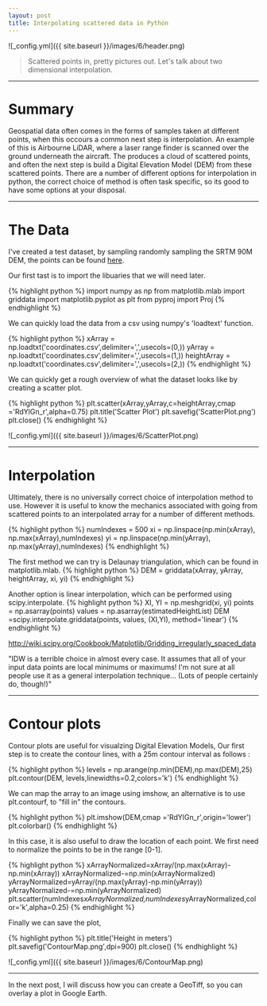```yaml
---
layout: post
title: Interpolating scattered data in Python
---
```


![_config.yml]({{ site.baseurl }}/images/6/header.png)

> Scattered points in, pretty pictures out. Let's talk about two dimensional interpolation. 

---
Summary
===============

Geospatial data often comes in the forms of samples taken at different points, when this occours a common next step is interpolation. 
An example of this is Airbourne LiDAR, where a laser range finder is scanned over the ground underneath the aircraft. The produces a cloud of scattered points, and often the next step is build a Digital Elevation Model (DEM) from these scattered points.  There are a number of different options for interpolation in python, the correct choice of method is often task specific, so its good to have some options at your disposal.

---

The Data
===============

I've created a test dataset, by sampling randomly sampling the SRTM 90M DEM, the points can be found [here](https://www.dropbox.com/s/inw6rr9bflkkgfi/coordinates.csv?dl=0).

Our first tast is to import the libuaries that we will need later. 

{% highlight python %}
import numpy as np
from matplotlib.mlab import griddata
import matplotlib.pyplot as plt
from pyproj import Proj
{% endhighlight %}

We can quickly load the data from a csv using numpy's 'loadtext' function.

{% highlight python %}
xArray = np.loadtxt('coordinates.csv',delimiter=',',usecols=(0,))
yArray = np.loadtxt('coordinates.csv',delimiter=',',usecols=(1,))
heightArray = np.loadtxt('coordinates.csv',delimiter=',',usecols=(2,))
{% endhighlight %}


We can quickly get a rough overview of what the dataset looks like by creating a scatter plot. 

{% highlight python %}
plt.scatter(xArray,yArray,c=heightArray,cmap ='RdYlGn_r',alpha=0.75)
plt.title('Scatter Plot')
plt.savefig('ScatterPlot.png')
plt.close()
{% endhighlight %}

![_config.yml]({{ site.baseurl }}/images/6/ScatterPlot.png)


---

Interpolation
===============

Ultimately, there is no universally correct choice of interpolation method to use. However it is useful to know the mechanics associated with going from scattered points to an interpolated array for a number of different methods. 


{% highlight python %}
numIndexes = 500
xi = np.linspace(np.min(xArray), np.max(xArray),numIndexes)
yi = np.linspace(np.min(yArray), np.max(yArray),numIndexes)
{% endhighlight %}

The first method we can try is Delaunay triangulation, which can be found in matplotlib.mlab. 
{% highlight python %}
DEM = griddata(xArray, yArray, heightArray, xi, yi)
{% endhighlight %}


Another option is linear interpolation, which can be performed using scipy.interpolate.
{% highlight python %}
XI, YI = np.meshgrid(xi, yi)
points = np.asarray(points)
values = np.asarray(estimatedHeightList)
DEM =scipy.interpolate.griddata(points, values, (XI,YI), method='linear')
{% endhighlight %}

http://wiki.scipy.org/Cookbook/Matplotlib/Gridding_irregularly_spaced_data

"IDW is a terrible choice in almost every case. It assumes that all of your input data points are local minimums or maximums! I'm not sure at all people use it as a general interpolation technique... (Lots of people certainly do, though!)"

---

Contour plots
===============

Contour plots are useful for visualzing Digital Elevation Models, Our first step is to create the contour lines, with a 25m contour interval as follows :

{% highlight python %}
levels = np.arange(np.min(DEM),np.max(DEM),25)
plt.contour(DEM, levels,linewidths=0.2,colors='k')
{% endhighlight %}


We can map the array to an image using imshow, an alternative is to use plt.contourf, to "fill in" the contours.

{% highlight python %}
plt.imshow(DEM,cmap ='RdYlGn_r',origin='lower')
plt.colorbar()
{% endhighlight %}

In this case, it is also useful to draw the location of each point. 
We first need to normalize the points to be in the range [0-1].

{% highlight python %}
xArrayNormalized=xArray/(np.max(xArray)-np.min(xArray))
xArrayNormalized-=np.min(xArrayNormalized)
yArrayNormalized=yArray/(np.max(yArray)-np.min(yArray))
yArrayNormalized-=np.min(yArrayNormalized)
plt.scatter(numIndexes*xArrayNormalized,numIndexes*yArrayNormalized,color='k',alpha=0.25)
{% endhighlight %}

Finally we can save the plot,

{% highlight python %}
plt.title('Height in meters')
plt.savefig('ContourMap.png',dpi=900)
plt.close()
{% endhighlight %}

![_config.yml]({{ site.baseurl }}/images/6/ContourMap.png)

---

In the next post, I will discuss how you can create a GeoTiff, so you can overlay a plot in Google Earth.
